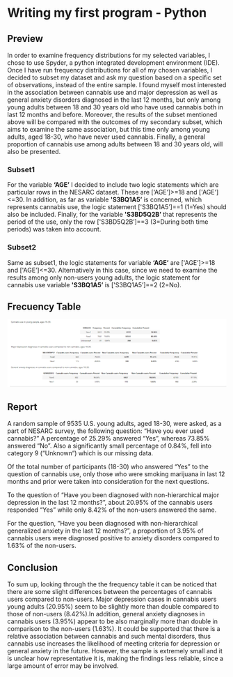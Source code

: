 # Writing my first program - Python

## Preview
In order to examine frequency distributions for my selected variables, I chose to use Spyder, a python integrated development environment (IDE). Once I have run frequency distributions for all of my chosen variables, I decided to subset my dataset  and ask my question based on a specific set of observations, instead  of the entire sample. I found myself most interested in the association between cannabis use and major depression as well as general anxiety disorders diagnosed in the last 12 months, but only among young adults between 18 and 30 years old who have used cannabis both in last 12 months and before. Moreover, the results of the subset mentioned above will be compared with the outcomes of my secondary subset, which aims to examine the same association, but this time only among young adults, aged 18-30, who have never used cannabis. Finally, a general proportion of cannabis use among adults between 18 and 30 years old, will also be presented.

### Subset1
For the variable **‘AGE’** I decided to include two logic statements which are particular rows in the NESARC dataset. These are [‘AGE’]>=18 and ['AGE’]<=30. In addition, as far as variable **'S3BQ1A5’** is concerned, which represents cannabis use, the logic statement ['S3BQ1A5’]==1 (1=Yes) should also be included. Finally, for the variable **'S3BD5Q2B’** that represents the period of the use, only the row ['S3BD5Q2B’]==3 (3=During both time periods) was taken into account.

### Subset2
Same as subset1, the logic statements for  variable **‘AGE’** are  ['AGE’]>=18 and ['AGE’]<=30. Alternatively in this case, since we need to examine the results among only non-users young adults, the logic statement for cannabis use variable  **'S3BQ1A5’** is ['S3BQ1A5’]==2 (2=No).

## Frecuency Table
![table](https://github.com/Gkontopodis/Data-Management-Visualization/blob/master/Assignment%20Week%202/Table/table.png)

## Report
A random sample of 9535 U.S. young adults, aged 18-30, were asked, as a part of NESARC survey, the following question: “Have you ever used cannabis?” A percentage of 25.29% answered “Yes”, whereas 73.85% answered “No”. Also a significantly small percentage of 0.84%, fell into category 9 (“Unknown“) which is our missing data.

Of the total number of participants (18-30) who answered “Yes” to the question of cannabis use, only those who were smoking marijuana in last 12 months and prior were taken into consideration for the next questions.

To the question of “Have you been diagnosed with non-hierarchical major depression in the last 12 months?”, about 20.95% of the cannabis users responded “Yes” while only 8.42% of the non-users answered the same.

For the question, ”Have you been diagnosed with non-hierarchical generalized anxiety in the last 12 months?”, a proportion of 3.95% of cannabis users were diagnosed positive to anxiety disorders compared to 1.63% of the non-users.

## Conclusion
To sum up, looking through the the frequency table it can be noticed that there are some slight differences between the percentages of cannabis users compared to non-users. Major depression cases in cannabis users young adults (20.95%) seem to be slightly more than double compared to those of non-users (8.42%).In addition, general anxiety diagnoses in cannabis users (3.95%) appear to be also marginally more than double in comparison to the non-users (1.63%). It could be supported that there is a relative association between cannabis and such mental disorders, thus cannabis use increases the likelihood of meeting criteria for depression or general anxiety in the future. However, the sample is extremely small and it is unclear how representative it is, making the findings less reliable, since a large amount of error may be involved.
